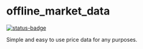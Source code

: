 # offline_market_data

[![status-badge](https://ci.mrcyjanek.net/api/badges/7/status.svg)](https://ci.mrcyjanek.net/repos/7)

Simple and easy to use price data for any purposes.